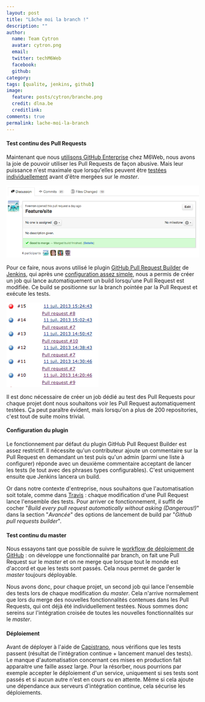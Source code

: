 ```yaml
---
layout: post
title: "Lâche moi la branch !"
description: ""
author:
  name: Team Cytron
  avatar: cytron.png
  email:
  twitter: techM6Web
  facebook:
  github:
category:
tags: [qualite, jenkins, github]
image:
  feature: posts/cytron/branche.png
  credit: dlna.be
  creditlink:
comments: true
permalink: lache-moi-la-branch
---
```


#### Test continu des Pull Requests

Maintenant que nous [utilisons GitHub Enterprise](https://twitter.com/kenny_dee/status/352003224506605569) chez M6Web, nous avons la joie de pouvoir utiliser les Pull Requests de façon abusive. Mais leur puissance n'est maximale que lorsqu'elles peuvent être [testées individuellement](https://github.com/blog/1227-commit-status-api) avant d'être mergées sur le *master*.

![Lâche moi la branch !](/images/posts/imgob/0-00-30-83-201307-ob_b6e0b1_capture-d-e-cran-2013-07-12-a-15-03-58.png)

Pour ce faire, nous avons utilisé le plugin [GitHub Pull Request Builder](https://wiki.jenkins-ci.org/display/JENKINS/GitHub+pull+request+builder+plugin) de [Jenkins](http://jenkins-ci.org/), qui après une [configuration assez simple](http://buddylindsey.com/jenkins-and-github-pull-requests/), nous a permis de créer un job qui lance automatiquement un build lorsqu'une Pull Request est modifiée. Ce build se positionne sur la branch pointée par la Pull Request et exécute les tests.


![Lâche moi la branch !](/images/posts/imgob/0-00-30-83-201307-ob_e753d81cd5875809e61c474bcc6b8609_liste-des-builds.png)

Il est donc nécessaire de créer un job dédié au test des Pull Requests pour chaque projet dont nous souhaitons voir les Pull Request automatiquement testées. Ça peut paraître évident, mais lorsqu'on a plus de 200 repositories, c'est tout de suite moins trivial.


#### Configuration du plugin

Le fonctionnement par défaut du plugin GitHub Pull Request Builder est assez restrictif. Il nécessite qu'un contributeur ajoute un commentaire sur la Pull Request en demandant un test puis qu'un admin (parmi une liste à configurer) réponde avec un deuxième commentaire acceptant de lancer les tests (le tout avec des phrases types configurables). C'est uniquement ensuite que Jenkins lancera un build.

Or dans notre contexte d'entreprise, nous souhaitons que l'automatisation soit totale, comme dans [Travis](https://travis-ci.org/) : chaque modification d'une Pull Request lance l'ensemble des tests. Pour arriver ce fonctionnement, il suffit de cocher "*Build every pull request automatically without asking (Dangerous!)*" dans la section "*Avancée*" des options de lancement de build par "*Github pull requests builder*".


#### Test continu du master

Nous essayons tant que possible de suivre le [workflow de déploiement de GitHub](https://github.com/blog/1557-github-flow-in-the-browser) : on développe une fonctionnalité par branch, on fait une Pull Request sur le *master* et on ne merge que lorsque tout le monde est d'accord et que les tests sont passés. Cela nous permet de garder le *master* toujours déployable.

Nous avons donc, pour chaque projet, un second job qui lance l'ensemble des tests lors de chaque modification du *master*. Cela n'arrive normalement que lors du merge des nouvelles fonctionnalités contenues dans les Pull Requests, qui ont déjà été individuellement testées. Nous sommes donc sereins sur l'intégration croisée de toutes les nouvelles fonctionnalités sur le *master*.


#### Déploiement

Avant de déployer à l'aide de [Capistrano](http://www.capistranorb.com/), nous vérifions que les tests passent (résultat de l'intégration continue + lancement manuel des tests). Le manque d'automatisation concernant ces mises en production fait apparaitre une faille assez large. Pour la résorber, nous pourrions par exemple accepter le déploiement d'un service, uniquement si ses tests sont passés et si aucun autre n'est en cours ou en attente. Même si cela ajoute une dépendance aux serveurs d'intégration continue, cela sécurise les déploiements.